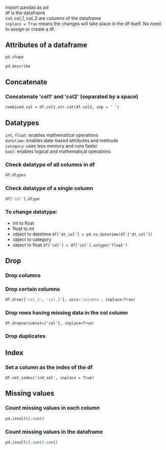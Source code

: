 import pandas as pd   
df is the dataframe   
col, col_1, col_2 are columns of the dataframe   
`inplace = True`  means the changes will take place in the df itself. No need to assign or create a df.

## Attributes of a dataframe
```python
pd.shape
```
```python
pd.describe
```
## Concatenate
### Concatenate 'col1' and 'col2' (separated by a space)
```combined_col = df.col1.str.cat(df.col2, sep = ' ')```

## Datatypes
`int`, `float`: enables mathematical operations   
`datetime`: enables date-based attributes and methods   
`category`: uses less memory and runs faster    
`bool`: enables logical and mathematical operations 

### Check datatype of all columns in df
```python  
df.dtypes
```

### Check datatype of a single column
```python
df['col'].dtype
```

### To change datatype:
* int to float
* float to int
* object to datetime ```df['dt_col'] = pd.to_datetime(df.['dt_col'])```
* object to category
* object to float       ```df['col'] = df['col'].astype('float')```
                           

## Drop

### Drop columns
### Drop certain columns
```python
df.drop(['col_1', 'col_2'], axis='columns', inplace=True)
```
### Drop rows having missing data in the col column
```df.dropna(subset=['col'], inplace=True)```

### Drop duplicates

## Index
### Set a column as the index of the df
```df.set_index('ind_col', inplace = True)```

## Missing values

### Count missing values in each column
```python
pd.isnull().sum()
```
### Count missing values in the dataframe
```python
pd.isnull().sum().sum()
```